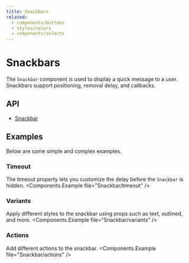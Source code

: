 ```yaml
---
title: Snackbars
related:
  - components/buttons
  - styles/colors
  - components/selects
---
```


# Snackbars

The `Snackbar` component is used to display a quick message to a user. Snackbars support positioning, removal delay, and callbacks.

## API

- [Snackbar](/api/Snackbar/)

## Examples

Below are some simple and complex examples.

### Timeout

The timeout property lets you customize the delay before the `Snackbar` is hidden.
<Components.Example file="Snackbar/timeout" />

### Variants

Apply different styles to the snackbar using props such as text, outlined, and more.
<Components.Example file="Snackbar/variants" />

### Actions

Add different actions to the snackbar.
<Components.Example file="Snackbar/actions" />
